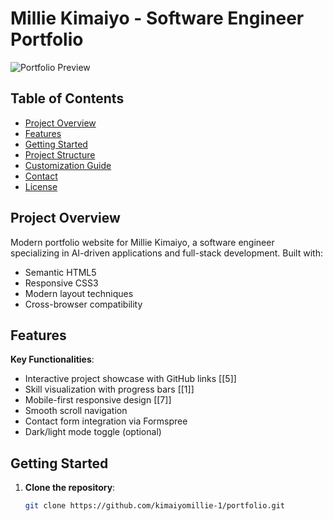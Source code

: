 # Millie Kimaiyo - Software Engineer Portfolio

![Portfolio Preview](./Images/Millie/milly.jpg)

## Table of Contents
- [Project Overview](#project-overview)
- [Features](#features)
- [Getting Started](#getting-started)
- [Project Structure](#project-structure)
- [Customization Guide](#customization-guide)
- [Contact](#contact)
- [License](#license)

## Project Overview
Modern portfolio website for Millie Kimaiyo, a software engineer specializing in AI-driven applications and full-stack development. Built with:
- Semantic HTML5
- Responsive CSS3
- Modern layout techniques
- Cross-browser compatibility

## Features
 **Key Functionalities**:
- Interactive project showcase with GitHub links [[5]]
- Skill visualization with progress bars [[1]]
- Mobile-first responsive design [[7]]
- Smooth scroll navigation
- Contact form integration via Formspree
- Dark/light mode toggle (optional)

## Getting Started
1. **Clone the repository**:
   ```bash
   git clone https://github.com/kimaiyomillie-1/portfolio.git